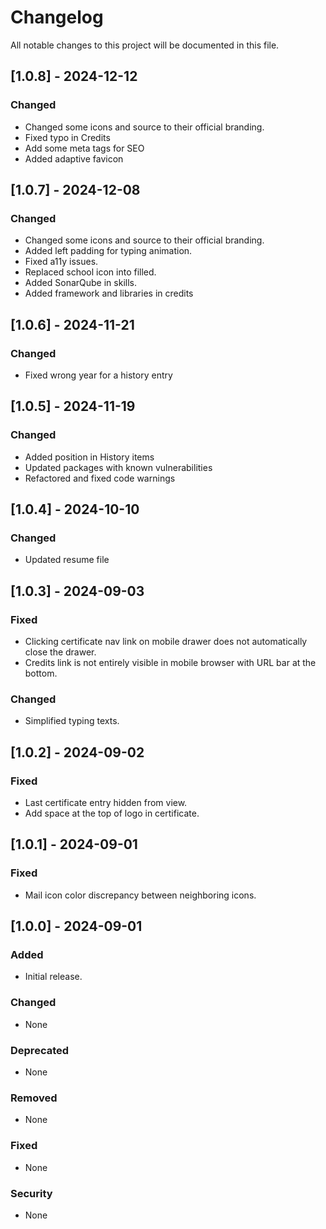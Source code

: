 # Changelog

All notable changes to this project will be documented in this file.

## [1.0.8] - 2024-12-12
### Changed
- Changed some icons and source to their official branding.
- Fixed typo in Credits
- Add some meta tags for SEO
- Added adaptive favicon

## [1.0.7] - 2024-12-08
### Changed
- Changed some icons and source to their official branding.
- Added left padding for typing animation.
- Fixed a11y issues.
- Replaced school icon into filled.
- Added SonarQube in skills.
- Added framework and libraries in credits

## [1.0.6] - 2024-11-21
### Changed
- Fixed wrong year for a history entry

## [1.0.5] - 2024-11-19
### Changed
- Added position in History items
- Updated packages with known vulnerabilities
- Refactored and fixed code warnings

## [1.0.4] - 2024-10-10
### Changed
- Updated resume file

## [1.0.3] - 2024-09-03
### Fixed
- Clicking certificate nav link on mobile drawer does not automatically close the drawer.
- Credits link is not entirely visible in mobile browser with URL bar at the bottom.

### Changed
- Simplified typing texts.

## [1.0.2] - 2024-09-02
### Fixed
- Last certificate entry hidden from view.
- Add space at the top of logo in certificate.

## [1.0.1] - 2024-09-01
### Fixed
- Mail icon color discrepancy between neighboring icons.

## [1.0.0] - 2024-09-01

### Added
- Initial release.

### Changed
- None

### Deprecated
- None

### Removed
- None

### Fixed
- None

### Security
- None
